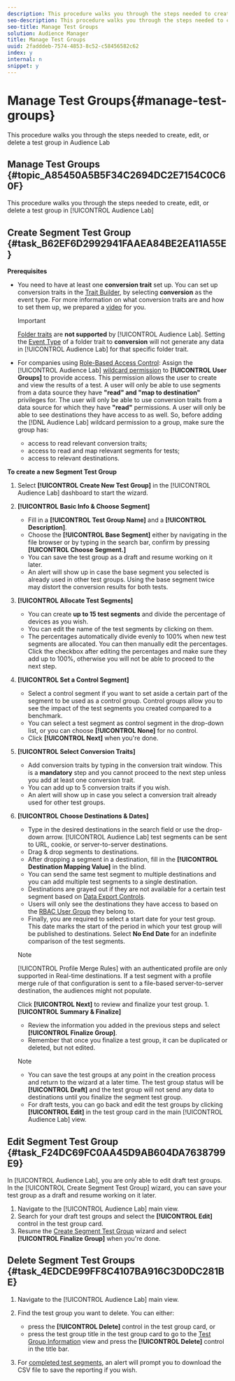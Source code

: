 ```yaml
---
description: This procedure walks you through the steps needed to create, edit, or delete a test group in Audience Lab
seo-description: This procedure walks you through the steps needed to create, edit, or delete a test group in Audience Lab
seo-title: Manage Test Groups
solution: Audience Manager
title: Manage Test Groups
uuid: 2fadddeb-7574-4853-8c52-c58456582c62
index: y
internal: n
snippet: y
---
```


# Manage Test Groups{#manage-test-groups}

This procedure walks you through the steps needed to create, edit, or delete a test group in Audience Lab

## Manage Test Groups {#topic_A85450A5B5F34C2694DC2E7154C0C60F}

This procedure walks you through the steps needed to create, edit, or delete a test group in [!UICONTROL Audience Lab] 

## Create Segment Test Group {#task_B62EF6D2992941FAAEA84BE2EA11A55E}

**Prerequisites**

<!-- 

create-test-group.xml

 -->

* You need to have at least one **conversion trait** set up. You can set up conversion traits in the [Trait Builder](../../c-features/traits/create-onboarded-rule-based-traits.md), by selecting **conversion** as the event type. For more information on what conversion traits are and how to set them up, we prepared a [video](https://helpx.adobe.com/audience-manager/kt/using/creating-conversion-traits-feature-video-use.html) for you.

  >[!IMPORTANT]
  >
  >[Folder traits](../../c-features/traits/about-folder-traits.md#concept_D68F33E7F99243CEB9D11D354ECB53AD) are **not supported** by [!UICONTROL Audience Lab]. Setting the [Event Type](../../c-features/traits/create-onboarded-rule-based-traits.md) of a folder trait to **conversion** will not generate any data in [!UICONTROL Audience Lab] for that specific folder trait.

* For companies using [Role-Based Access Control](../../c-features/c-administration/administration-overview.md#concept_A606A162611E4256BB80F60715282296): Assign the [!UICONTROL Audience Lab] [wildcard permission](../../c-features/c-administration/administration-overview.md#concept_29BA0C02C1864F3BBB1D322F8A400A2D) to **[!UICONTROL User Groups]** to provide access. This permission allows the user to create and view the results of a test. A user will only be able to use segments from a data source they have **"read" **and** "map to destination"** privileges for. The user will only be able to use conversion traits from a data source for which they have **"read"** permissions. A user will only be able to see destinations they have access to as well. So, before adding the [!DNL Audience Lab] wildcard permission to a group, make sure the group has:

    * access to read relevant conversion traits; 
    * access to read and map relevant segments for tests; 
    * access to relevant destinations.

**To create a new Segment Test Group** 

1. Select **[!UICONTROL Create New Test Group]** in the [!UICONTROL Audience Lab] dashboard to start the wizard.
1. **[!UICONTROL Basic Info & Choose Segment]**

    * Fill in a **[!UICONTROL Test Group Name]** and a **[!UICONTROL Description]**. 
    * Choose the **[!UICONTROL Base Segment]** either by navigating in the file browser or by typing in the search bar, confirm by pressing **[!UICONTROL Choose Segment.]** 
    * You can save the test group as a draft and resume working on it later. 
    * An alert will show up in case the base segment you selected is already used in other test groups. Using the base segment twice may distort the conversion results for both tests.

1. **[!UICONTROL Allocate Test Segments]**

    * You can create **up to 15 test segments** and divide the percentage of devices as you wish. 
    * You can edit the name of the test segments by clicking on them. 
    * The percentages automatically divide evenly to 100% when new test segments are allocated. You can then manually edit the percentages. Click the checkbox after editing the percentages and make sure they add up to 100%, otherwise you will not be able to proceed to the next step.

1. **[!UICONTROL Set a Control Segment]**

    * Select a control segment if you want to set aside a certain part of the segment to be used as a control group. Control groups allow you to see the impact of the test segments you created compared to a benchmark. 
    * You can select a test segment as control segment in the drop-down list, or you can choose **[!UICONTROL None]** for no control. 
    * Click **[!UICONTROL Next]** when you're done.

1. **[!UICONTROL Select Conversion Traits]**

    * Add conversion traits by typing in the conversion trait window. This is a **mandatory** step and you cannot proceed to the next step unless you add at least one conversion trait. 
    * You can add up to 5 conversion traits if you wish. 
    * An alert will show up in case you select a conversion trait already used for other test groups.

1. **[!UICONTROL Choose Destinations & Dates]**

    * Type in the desired destinations in the search field or use the drop-down arrow. [!UICONTROL Audience Lab] test segments can be sent to URL, cookie, or server-to-server destinations. 
    * Drag & drop segments to destinations. 
    * After dropping a segment in a destination, fill in the **[!UICONTROL Destination Mapping Value]** in the blind. 
    * You can send the same test segment to multiple destinations and you can add multiple test segments to a single destination. 
    * Destinations are grayed out if they are not available for a certain test segment based on [Data Export Controls](../../c-features/data-export-controls.md#concept_155AAFBA7D804467B6F8279D26C9D05C). 
    * Users will only see the destinations they have access to based on the [RBAC User Group](../../c-features/c-administration/administration-overview.md#concept_A606A162611E4256BB80F60715282296) they belong to. 
    * Finally, you are required to select a start date for your test group. This date marks the start of the period in which your test group will be published to destinations. Select **No End Date** for an indefinite comparison of the test segments.

   >[!NOTE]
   >
   >[!UICONTROL Profile Merge Rules] with an authenticated profile are only supported in Real-time destinations. If a test segment with a profile merge rule of that configuration is sent to a file-based server-to-server destination, the audiences might not populate.

   Click **[!UICONTROL Next]** to review and finalize your test group. 1. **[!UICONTROL Summary & Finalize]**

    * Review the information you added in the previous steps and select **[!UICONTROL Finalize Group]**. 
    * Remember that once you finalize a test group, it can be duplicated or deleted, but not edited.

   >[!NOTE]
   >
   >
   >
   >
   >* You can save the test groups at any point in the creation process and return to the wizard at a later time. The test group status will be **[!UICONTROL Draft]** and the test group will not send any data to destinations until you finalize the segment test group. 
   >* For draft tests, you can go back and edit the test groups by clicking **[!UICONTROL Edit]** in the test group card in the main [!UICONTROL Audience Lab] view. 
   >
   >
   >

## Edit Segment Test Group {#task_F24DC69FC0AA45D9AB604DA7638799E9}

In [!UICONTROL Audience Lab], you are only able to edit draft test groups. In the [!UICONTROL Create Segment Test Group] wizard, you can save your test group as a draft and resume working on it later.

1. Navigate to the [!UICONTROL Audience Lab] main view.
1. Search for your draft test groups and select the **[!UICONTROL Edit]** control in the test group card.
1. Resume the [Create Segment Test Group](../../c-features/audience-lab/audience-lab-manage-test-groups.md#task_B62EF6D2992941FAAEA84BE2EA11A55E) wizard and select **[!UICONTROL Finalize Group]** when you're done.

## Delete Segment Test Groups {#task_4EDCDE99FF8C4107BA916C3D0DC281BE}

1. Navigate to the [!UICONTROL Audience Lab] main view.
1. Find the test group you want to delete. You can either:

    * press the **[!UICONTROL Delete]** control in the test group card, or 
    * press the test group title in the test group card to go to the [Test Group Information](../../c-features/audience-lab/audience-lab-information-view.md#concept_C8A8844639CE41E9AE9D6886D829B8E0) view and press the **[!UICONTROL Delete]** control in the title bar.

1. For [completed test segments](../../c-features/audience-lab/audience-lab.md#section_4A6E6FC7095B4F13A8CEC8E2EBC01EBF), an alert will prompt you to download the CSV file to save the reporting if you wish.
